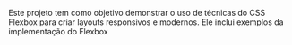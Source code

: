 Este projeto tem como objetivo demonstrar o uso de técnicas do CSS Flexbox para criar layouts responsivos e modernos. Ele inclui exemplos da implementação do Flexbox
